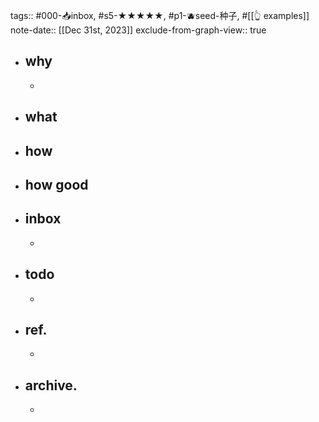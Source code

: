tags:: #000-📥inbox, #s5-★★★★★, #p1-🫐seed-种子, #[[👆 examples]] 
note-date:: [[Dec 31st, 2023]]
exclude-from-graph-view:: true

- ## why
	-
- ## what
- ## how
- ## how good
- ## inbox
	-
- ## todo
	-
- ## ref.
	-
- ## archive.
	-